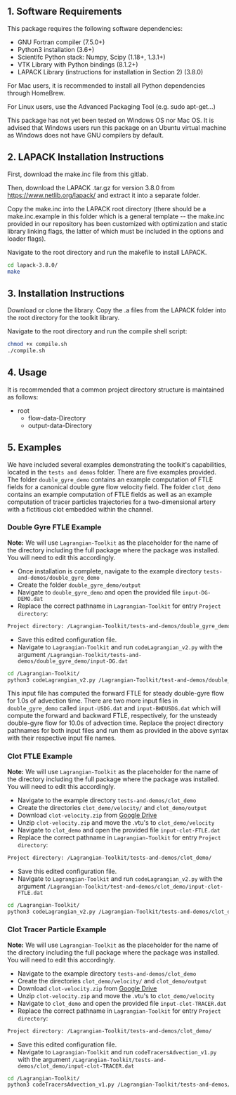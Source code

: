 ## 1. Software Requirements

This package requires the following software dependencies:

* GNU Fortran compiler (7.5.0+)
* Python3 installation (3.6+)
* Scientifc Python stack: Numpy, Scipy (1.18+, 1.3.1+)
* VTK Library with Python bindings (8.1.2+)
* LAPACK Library (instructions for installation in Section 2) (3.8.0)

For Mac users, it is recommended to install all Python dependencies through HomeBrew.

For Linux users, use the Advanced Packaging Tool (e.g. sudo apt-get...)

This package has not yet been tested on Windows OS nor Mac OS. It is advised that Windows users run this package on an Ubuntu virtual machine as Windows does not have GNU compilers by default.

## 2. LAPACK Installation Instructions

First, download the make.inc file from this gitlab.

Then, download the LAPACK .tar.gz for version 3.8.0 from https://www.netlib.org/lapack/ and extract it into a separate folder.

Copy the make.inc into the LAPACK root directory (there should be a make.inc.example in this folder which is a general template -- the make.inc provided in our repository has been customized with optimization and static library linking flags, the latter of which must be included in the options and loader flags).

Navigate to the root directory and run the makefile to install LAPACK.

```bash
cd lapack-3.8.0/
make
```

## 3. Installation Instructions

Download or clone the library. Copy the .a files from the LAPACK folder into the root directory for the toolkit library.

Navigate to the root directory and run the compile shell script:

```bash
chmod +x compile.sh
./compile.sh
```

## 4. Usage
It is recommended that a common project directory structure is maintained as follows:

* root
  * flow-data-Directory
  * output-data-Directory

## 5. Examples

We have included several examples demonstrating the toolkit's capabilities, located in the `tests and demos` folder. There are five examples provided. The folder `double_gyre_demo` contains an example computation of FTLE fields for a canonical double gyre flow velocity field. The folder `clot_demo` contains an example computation of FTLE fields as well as an example computation of tracer particles trajectories for a two-dimensional artery with a fictitious clot embedded within the channel.

### Double Gyre FTLE Example

**Note:** We will use `Lagrangian-Toolkit` as the placeholder for the name of the directory including the full package where the package was installed. You will need to edit this accordingly.

* Once installation is complete, navigate to the example directory `tests-and-demos/double_gyre_demo`
* Create the folder `double_gyre_demo/output`
* Navigate to `double_gyre_demo` and open the provided file `input-DG-DEMO.dat`
* Replace the correct pathname in `Lagrangian-Toolkit` for entry `Project directory`:

```bash
Project directory: /Lagrangian-Toolkit/tests-and-demos/double_gyre_demo
```

* Save this edited configuration file.
* Navigate to `Lagrangian-Toolkit` and run `codeLagrangian_v2.py` with the argument `/Lagrangian-Toolkit/tests-and-demos/double_gyre_demo/input-DG.dat`

```bash
cd /Lagrangian-Toolkit/
python3 codeLagrangian_v2.py /Lagrangian-Toolkit/test-and-demos/double_gyre_demo/input-DG.dat
```

This input file has computed the forward FTLE for steady double-gyre flow for 1.0s of advection time. There are two more input files in `double_gyre_demo` called `input-USDG.dat` and `input-BWDUSDG.dat` which will compute the forward and backward FTLE, respectively, for the unsteady double-gyre flow for 10.0s of advection time. Replace the project directory pathnames for both input files and run them as provided in the above syntax with their respective input file names.

### Clot FTLE Example

**Note:** We will use `Lagrangian-Toolkit` as the placeholder for the name of the directory including the full package where the package was installed. You will need to edit this accordingly.

* Navigate to the example directory `tests-and-demos/clot_demo`
* Create the directories `clot_demo/velocity/` and `clot_demo/output`
* Download `clot-velocity.zip` from [Google Drive](https://drive.google.com/file/d/1QELOELqdnk_DjXjSWpK6zE2UzJx_h4wp/view?usp=sharing)
* Unzip `clot-velocity.zip` and move the .vtu's to `clot_demo/velocity`
* Navigate to `clot_demo` and open the provided file `input-clot-FTLE.dat`
* Replace the correct pathname in `Lagrangian-Toolkit` for entry `Project directory`:

```bash
Project directory: /Lagrangian-Toolkit/tests-and-demos/clot_demo/
```

* Save this edited configuration file.
* Navigate to `Lagrangian-Toolkit` and run `codeLagrangian_v2.py` with the argument `/Lagrangian-Toolkit/test-and-demos/clot_demo/input-clot-FTLE.dat`

```bash
cd /Lagrangian-Toolkit/
python3 codeLagrangian_v2.py /Lagrangian-Toolkit/tests-and-demos/clot_demo/input-clot-FTLE.dat
```

### Clot Tracer Particle Example

**Note:** We will use `Lagrangian-Toolkit` as the placeholder for the name of the directory including the full package where the package was installed. You will need to edit this accordingly.

* Navigate to the example directory `tests-and-demos/clot_demo`
* Create the directories `clot_demo/velocity/` and `clot_demo/output`
* Download `clot-velocity.zip` from [Google Drive](https://drive.google.com/file/d/1QELOELqdnk_DjXjSWpK6zE2UzJx_h4wp/view?usp=sharing)
* Unzip `clot-velocity.zip` and move the .vtu's to `clot_demo/velocity`
* Navigate to `clot_demo` and open the provided file `input-clot-TRACER.dat`
* Replace the correct pathname in `Lagrangian-Toolkit` for entry `Project directory`:

```bash
Project directory: /Lagrangian-Toolkit/tests-and-demos/clot_demo/
```

* Save this edited configuration file.
* Navigate to `Lagrangian-Toolkit` and run `codeTracersAdvection_v1.py` with the argument `/Lagrangian-Toolkit/tests-and-demos/clot_demo/input-clot-TRACER.dat`

```bash
cd /Lagrangian-Toolkit/
python3 codeTracersAdvection_v1.py /Lagrangian-Toolkit/tests-and-demos/clot_demo/input-clot-TRACER.dat
```
